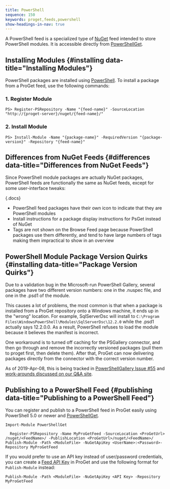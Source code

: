 ```yaml
---
title: PowerShell
sequence: 150
keywords: proget,feeds,powershell
show-headings-in-nav: true
---
```

A PowerShell feed is a specialized type of [NuGet](nuget) feed intended to store PowerShell modules. It is accessible directly from [PowerShellGet](https://docs.microsoft.com/en-us/powershell/module/powershellget).

## Installing Modules {#installing data-title="Installing Modules"}

PowerShell packages are installed using [PowerShell](https://docs.microsoft.com/en-us/powershell/module/PowerShellGet/Install-Module). To install a package from a ProGet feed, use the following commands:

### 1. Register Module
```
PS> Register-PSRepository -Name "{feed-name}" -SourceLocation "http://{proget-server}/nuget/{feed-name}/"
```

### 2. Install Module

```
PS> Install-Module -Name "{package-name}" -RequiredVersion "{package-version}" -Repository "{feed-name}"
```


## Differences from NuGet Feeds {#differences data-title="Differences from NuGet Feeds"}

Since PowerShell module packages are actually NuGet packages, PowerShell feeds are functionally the same as NuGet feeds, except for some user-interface tweaks:

{.docs}
- PowerShell feed packages have their own icon to indicate that they are PowerShell modules
- Install instructions for a package display instructions for PsGet instead of NuGet
- Tags are not shown on the Browse Feed page because PowerShell packages use them differently, and tend to have large numbers of tags making them impractical to show in an overview

## PowerShell Module Package Version Quirks {#installing data-title="Package Version Quirks"}

Due to a validation bug in the Microsoft-run PowerShell Gallery, several packages have two different version numbers: one in the .nuspec file, and one in the .psd1 of the module. 

This causes a lot of problems, the most common is that when a package is installed from a ProGet repository onto a Windows machine, it ends up in the "wrong" location. For example, SqlServerDsc will install to `C:\Program Files\WindowsPowerShell\Modules\SqlServerDsc\12.2.0` while the .psd1 actually says 12.2.0.0. As a result, PowerShell refuses to load the module because it believes the manifest is incorrect.

One workaround is to turned off caching for the PSGallery connector, and then go through and remove the incorrectly versioned packages  (pull them to proget first, then delete them). After that, ProGet can now delivering packages directly from the connector with the correct version number.

As of 2019-Apr-08, this is being tracked in [PowerShellGallery Issue #55](https://github.com/PowerShell/PowerShellGallery/issues/55) and [work-arounds discussed on our Q&A site](https://inedo.com/support/questions/9738).

## Publishing to a PowerShell Feed {#publishing data-title="Publishing to a PowerShell Feed"}

You can register and publish to a PowerShell feed in ProGet easily using PowerShell 5.0 or newer and [PowerShellGet](https://docs.microsoft.com/en-us/powershell/module/powershellget).

`Import-Module PowerShellGet`

```
  Register-PSRepository -Name MyProGetFeed -SourceLocation <ProGetUrl> /nuget/<FeedName>/ -PublishLocation <ProGetUrl>/nuget/<FeedName>/
Publish-Module -Path <ModuleFile> -NuGetApiKey <UserName>:<Password>-Repository MyProGetFeed
```
If you would prefer to use an API key instead of user/password credentials, you can create a [Feed API Key](../administration/security/api-keys) in ProGet and use the following format for `Publish-Module` instead:

```
Publish-Module -Path <ModuleFile> -NuGetApiKey <API Key> -Repository MyProGetFeed
```

